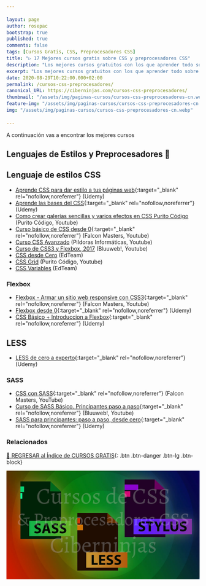 ```yaml
---

layout: page
author: rosepac
bootstrap: true
published: true
comments: false
tags: [Cursos Gratis, CSS, Preprocesadores CSS]
title: "▷ 17 Mejores cursos gratis sobre CSS y preprocesadores CSS"
description: "Los mejores cursos gratuitos con los que aprender todo sobre CSS y los preprocesadores CSS, desde cero hasta nivel experto"
excerpt: "Los mejores cursos gratuitos con los que aprender todo sobre CSS y los preprocesadores CSS, desde cero hasta nivel experto"
date: 2020-08-29T10:22:00.000+02:00
permalink: /cursos-css-preprocesadores/
canonical_URL: https://ciberninjas.com/cursos-css-preprocesadores/
thumbnail: "/assets/img/paginas-cursos/cursos-css-preprocesadores-cn.webp"
feature-img: "/assets/img/paginas-cursos/cursos-css-preprocesadores-cn.webp"
img: "/assets/img/paginas-cursos/cursos-css-preprocesadores-cn.webp"

---
```


A continuación vas a encontrar los mejores cursos 
## Lenguajes de Estilos y Preprocesadores 🎨
<!-- css, xsl, dssl, jsss, sass, less, stylus, postcss, Syntax -->

## **Lenguaje de estilos CSS** <i class="fa fa-css3" aria-hidden="true"></i>

- [Aprende CSS para dar estilo a tus páginas web](https://click.linksynergy.com/deeplink?id=W9Gem8jDoic&mid=39197&murl=https%3A%2F%2Fwww.udemy.com%2Fcourse%2Faprende-css-para-dar-estilo-a-tus-paginas-web%2F){:target="_blank" rel="nofollow,noreferrer"} (Udemy)
- [Aprende las bases del CSS](https://click.linksynergy.com/deeplink?id=W9Gem8jDoic&mid=39197&murl=https%3A%2F%2Fwww.udemy.com%2Fcourse%2Fcurso-basico-de-css%2F){:target="_blank" rel="nofollow,noreferrer"} (Udemy)
- [Como crear galerías sencillas y varios efectos en CSS Purito Código](/👨‍🏫-galerias-varios-efectos-css-purito-codigo) (Purito Código, Youtube)
- [Curso básico de CSS desde 0](https://www.youtube.com/playlist?list=PLhSj3UTs2_yU0fGoS1bjpHqky4kCEmTbR){:target="_blank" rel="nofollow,noreferrer"} (Falcon Masters, Youtube)
- [Curso CSS Avanzado](https://www.youtube.com/playlist?list=PLU8oAlHdN5BmpUDdnWSglIIHfIosElaVN) (Pildoras Informáticas, Youtube)
- [Curso de CSS3 y Flexbox, 2017](https://www.youtube.com/playlist?list=PLPl81lqbj-4LGQgD3f0WPIol1RT8fML3u) (Bluuweb!, Youtube)
- [CSS desde Cero](https://ed.team/cursos/css) (EdTeam)
- [CSS Grid](/👨‍🏫-curso-css-grid-purito-codigo) (Purito Código, Youtube)
- [CSS Variables](https://ed.team/cursos/variables-css) (EdTeam)

### Flexbox

- [Flexbox - Armar un sitio web responsive con CSS3](https://www.youtube.com/playlist?list=PLPl81lqbj-4JfZ9Ln5ojAl1GiORf2aK9U){:target="_blank" rel="nofollow,noreferrer"} (Falcon Masters, Youtube)
- [Flexbox desde 0](https://click.linksynergy.com/deeplink?id=W9Gem8jDoic&mid=39197&murl=https%3A%2F%2Fwww.udemy.com%2Fcourse%2Fcurso-de-flexbox-desde-0%2F){:target="_blank" rel="nofollow,noreferrer"} (Udemy)
- [CSS Básico + Introduccion a Flexbox](https://click.linksynergy.com/deeplink?id=W9Gem8jDoic&mid=39197&murl=https%3A%2F%2Fwww.udemy.com%2Fcourse%2Fcss-basico-css-desde-cero%2F){:target="_blank" rel="nofollow,noreferrer"} (Udemy)

## LESS

- [LESS de cero a experto](https://www.udemy.com/less-de-cero-a-experto){:target="_blank" rel="nofollow,noreferrer"} (Udemy)

### SASS

- [CSS con SASS](https://www.youtube.com/playlist?list=PLhSj3UTs2_yVyMlZyW-NAbgjtgAgLBzFP){:target="_blank" rel="nofollow,noreferrer"} (Falcon Masters, YouTube)
- [Curso de SASS Básico. Principantes paso a paso](https://www.youtube.com/playlist?list=PLPl81lqbj-4I4VwUdjbV2iFg7wispiXKP){:target="_blank" rel="nofollow,noreferrer"} (Bluuweb!, Youtube)
- [SASS para principantes: paso a paso, desde cero](https://www.udemy.com/curso-de-sass-para-principiantes-paso-a-paso-y-desde-cero){:target="_blank" rel="nofollow,noreferrer"} (Udemy)

### **Relacionados** <!-- omit in toc -->

[🏡 REGRESAR al Índice de CURSOS GRATIS](https://ciberninjas.com/cursos-tecnologia/){: .btn .btn-danger .btn-lg .btn-block}

![](/assets/img/paginas-cursos/cursos-css-preprocesadores-cn.webp)